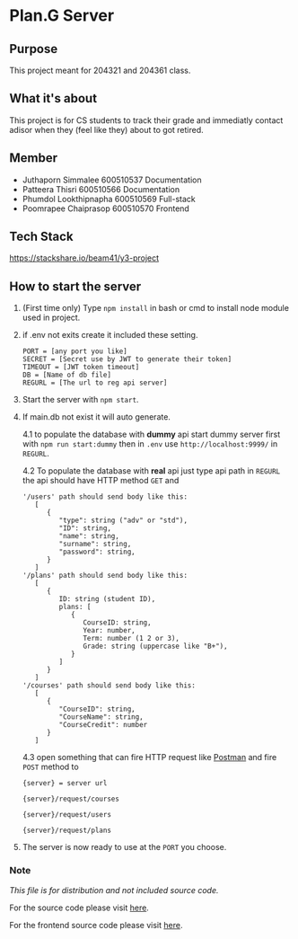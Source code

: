 # Plan.G Server

## Purpose

This project meant for 204321 and 204361 class.

## What it's about

This project is for CS students to track their grade and immediatly contact adisor when they (feel like they) about to got retired.

## Member

- Juthaporn Simmalee 600510537 Documentation
- Patteera Thisri 600510566 Documentation
- Phumdol Lookthipnapha 600510569 Full-stack
- Poomrapee Chaiprasop 600510570 Frontend

## Tech Stack

<https://stackshare.io/beam41/y3-project>

## How to start the server

1. (First time only) Type `npm install` in bash or cmd to install node module used in project.

2. if .env not exits create it included these setting.

   ```
   PORT = [any port you like]
   SECRET = [Secret use by JWT to generate their token]
   TIMEOUT = [JWT token timeout]
   DB = [Name of db file]
   REGURL = [The url to reg api server]
   ```

3. Start the server with `npm start`.

4. If main.db not exist it will auto generate.

   4.1 to populate the database with **dummy** api start dummy server first with `npm run start:dummy` then in `.env` use `http://localhost:9999/` in `REGURL`.

   4.2 To populate the database with **real** api just type api path in `REGURL` the api should have HTTP method `GET` and

   ```
   '/users' path should send body like this:
      [
         {
            "type": string ("adv" or "std"),
            "ID": string,
            "name": string,
            "surname": string,
            "password": string,
         }
      ]
   '/plans' path should send body like this:
      [
         {
            ID: string (student ID),
            plans: [
               {
                  CourseID: string,
                  Year: number,
                  Term: number (1 2 or 3),
                  Grade: string (uppercase like "B+"),
               }
            ]
         }
      ]
   '/courses' path should send body like this:
      [
         {
            "CourseID": string,
            "CourseName": string,
            "CourseCredit": number
         }
      ]
   ```

   4.3 open something that can fire HTTP request like [Postman](https://www.getpostman.com/) and fire `POST` method to

   ```
   {server} = server url

   {server}/request/courses

   {server}/request/users

   {server}/request/plans
   ```

5. The server is now ready to use at the `PORT` you choose.

### Note

_This file is for distribution and not included source code._

For the source code please visit [here](https://github.com/beam41/204321-204361-Project-Server).

For the frontend source code please visit [here](https://github.com/khunpoom/204321-204361-Project-Client).
